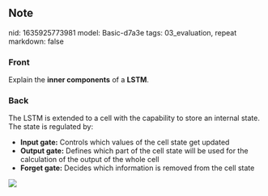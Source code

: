 ## Note
nid: 1635925773981
model: Basic-d7a3e
tags: 03_evaluation, repeat
markdown: false

### Front
Explain the <b>inner components</b> of a <b>LSTM</b>.

### Back
<div>
  The LSTM is extended to a cell with the capability to store an
  internal state. The state is regulated by:
</div>
<ul>
  <li><strong>Input gate:</strong> Controls which values of the
  cell state get updated
  <li><strong>Output gate:</strong> Defines which part of the cell
  state will be used for the calculation of the output of the whole
  cell
  <li><strong>Forget gate:</strong> Decides which information is
  removed from the cell state
</ul>
<div><img src="1ahafyNt0Ph_J6Ed9_2hvdg.png"></div>
